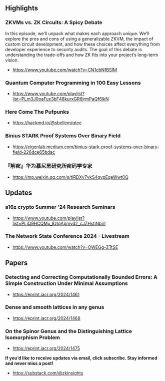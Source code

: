 ## Highlights
### ZKVMs vs. ZK Circuits: A Spicy Debate
In this episode, we’ll unpack what makes each approach unique. We’ll explore the pros and cons of using a generalizable ZKVM, the impact of custom circuit development, and how these choices affect everything from developer experience to security audits. The goal of this debate is understanding the trade-offs and how ZK fits into your project’s long-term vision.
- <https://www.youtube.com/watch?v=CN1cbNfBSIM>
### Quantum Computer Programming in 100 Easy Lessons
- <https://www.youtube.com/playlist?list=PLm3J0oaFux3bF48kurxGR6jrmPaQf6lkN>
### Here Come The Pufpunks
- <https://hackmd.io/@sbellem/qtee>
### Binius STARK Proof Systems Over Binary Field
- <https://eigenlab.medium.com/binius-stark-proof-systems-over-binary-field-226dce65bdac>
### 『解密』华为慕尼黑研究所密码学专家
- <https://mp.weixin.qq.com/s/tiRDXv7vkS4qvpEqeWwt0Q>

## Updates
### a16z crypto Summer '24 Research Seminars
- <https://www.youtube.com/playlist?list=PLjQ9HCQMu_8zlqApmyd2_cJZHstiNbirl>
### The Network State Conference 2024 - Livestream
- <https://www.youtube.com/watch?v=OWEGg-ZTtSE>

## Papers
### Detecting and Correcting Computationally Bounded Errors: A Simple Construction Under Minimal Assumptions
- <https://eprint.iacr.org/2024/1461>
### Dense and smooth lattices in any genus
- <https://eprint.iacr.org/2024/1468>
### On the Spinor Genus and the Distinguishing Lattice Isomorphism Problem
- <https://eprint.iacr.org/2024/1475>

**If you’d like to receive updates via email, click subscribe. Stay informed and never miss a post!**
- <https://substack.com/@zkinsights>
